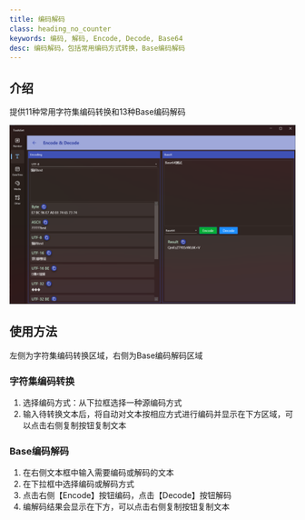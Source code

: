```yaml
---
title: 编码解码
class: heading_no_counter
keywords: 编码, 解码, Encode, Decode, Base64 
desc: 编码解码，包括常用编码方式转换，Base编码解码
---
```


## 介绍

提供11种常用字符集编码转换和13种Base编码解码

![](../../assets/images/ToolsSet/TSTEncode.png)

## 使用方法

左侧为字符集编码转换区域，右侧为Base编码解码区域

### 字符集编码转换

1. 选择编码方式：从下拉框选择一种源编码方式
2. 输入待转换文本后，将自动对文本按相应方式进行编码并显示在下方区域，可以点击右侧复制按钮复制文本

### Base编码解码

1. 在右侧文本框中输入需要编码或解码的文本
2. 在下拉框中选择编码或解码方式
3. 点击右侧【Encode】按钮编码，点击【Decode】按钮解码
4. 编解码结果会显示在下方，可以点击右侧复制按钮复制文本